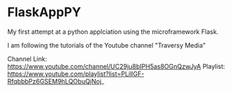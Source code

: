# FlaskAppPY

My first attempt at a python applciation using the microframework Flask.

I am following the tutorials of the Youtube channel "Traversy Media" 

Channel Link: https://www.youtube.com/channel/UC29ju8bIPH5as8OGnQzwJyA
Playlist: https://www.youtube.com/playlist?list=PLillGF-RfqbbbPz6GSEM9hLQObuQjNoj_
